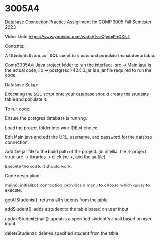 # 3005A4
Database Connection Practice Assignment for COMP 3005 Fall Semester 2023.



Video Link: https://www.youtube.com/watch?v=OjzpgFhGXNE



Contents:
    
  A4StudentsSetup.sql: SQL script to create and populate the students table.
    
  Comp3005A4: Java project folder to run the interface. src -> Main.java is the actual code, lib -> postgresql-42.6.0.jar is a jar file required to run the code.




Database Setup:

  Executing the SQL script onto your database should create the students table and populate it.




To run code:

  Ensure the postgres database is running.
  
  Load the project folder into your IDE of choice.
  
  Edit Main.java and edit the URL, username, and password for the databse connection.
  
  Add the jar file to the build path of the project. (in intelliJ, file -> project structure -> libraries -> click the +, add the jar file).
  
  Execute the code. It should work.





Code description:

  main(): initializes connection, provides a menu to choose which query to execute.

  getAllStudents(): returns all students from the table

  addStudent(): adds a student to the table based on user input

  updateStudentEmail(): updates a specified student's email based on user input

  deleteStudent(): deletes specified student from the table.
